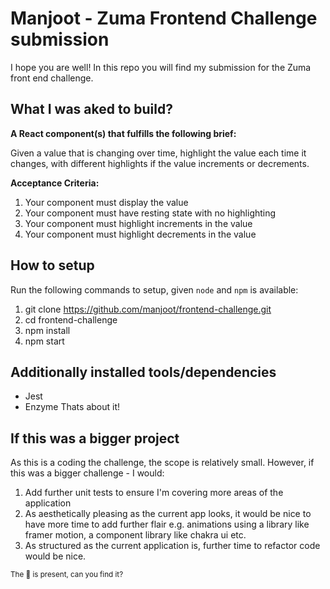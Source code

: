 # Manjoot - Zuma Frontend Challenge submission

I hope you are well! In this repo you will find my submission for the Zuma front end challenge.

## What I was aked to build?

**A React component(s) that fulfills the following brief:**

Given a value that is changing over time, highlight the value each time it changes, with different highlights if the value increments or decrements.

**Acceptance Criteria:**

1. Your component must display the value
2. Your component must have resting state with no highlighting
3. Your component must highlight increments in the value
4. Your component must highlight decrements in the value

## How to setup

Run the following commands to setup, given `node` and `npm` is available:

1. git clone https://github.com/manjoot/frontend-challenge.git
2. cd frontend-challenge
3. npm install
4. npm start

## Additionally installed tools/dependencies

- Jest
- Enzyme
  Thats about it!

## If this was a bigger project

As this is a coding the challenge, the scope is relatively small. However, if this was a bigger challenge - I would:

1. Add further unit tests to ensure I'm covering more areas of the application
2. As aesthetically pleasing as the current app looks, it would be nice to have more time to add further flair e.g. animations using a library like framer motion, a component library like chakra ui etc.
3. As structured as the current application is, further time to refactor code would be nice.

<sub>The 🐸 is present, can you find it?</sub>
